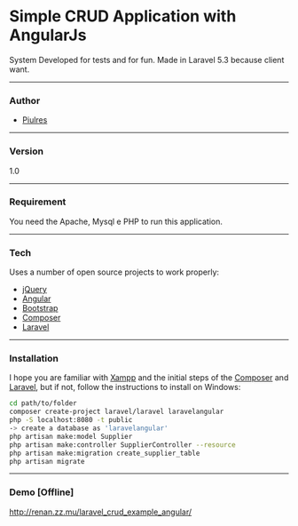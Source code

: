 # Simple CRUD Application with AngularJs
System Developed for tests and for fun. Made in Laravel 5.3 because client want.

----
### Author
* [Piulres]

----
### Version
1.0

----
### Requirement
You need the Apache, Mysql e PHP to run this application.

----
### Tech
Uses a number of open source projects to work properly:

* [jQuery]
* [Angular]
* [Bootstrap]
* [Composer]
* [Laravel]

----
### Installation
I hope you are familiar with [Xampp](https://www.apachefriends.org/pt_br/index.html) and the initial steps of the [Composer](https://scotch.io/tutorials/a-beginners-guide-to-composer) and [Laravel](http://www.darwinbiler.com/how-to-install-laravel-on-wamp-for-beginners/), but if not, follow the instructions to install on Windows:


```sh
cd path/to/folder
composer create-project laravel/laravel laravelangular
php -S localhost:8080 -t public
-> create a database as 'laravelangular'
php artisan make:model Supplier
php artisan make:controller SupplierController --resource
php artisan make:migration create_supplier_table
php artisan migrate
```

----
### Demo [Offline]
http://renan.zz.mu/laravel_crud_example_angular/


   [Piulres]: <https://github.com/Piulres/>
   [Composer]: <https://getcomposer.org/>
   [jQuery]: <http://jquery.com/>
   [Angular]: <https://angularjs.org/>
   [Laravel]: <https://laravel.com/>
   [Bootstrap]: <http://getbootstrap.com/>